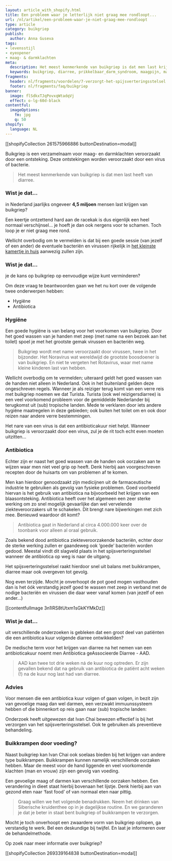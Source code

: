 ```yaml
---
layout: article_with_shopify.html
title: Een probleem waar je letterlijk niet graag mee rondloopt...
url: /nl/artikel/een-probleem-waar-je-niet-graag-mee-rondloopt
type: article
category: buikgriep
publish:
  author: Anna Guseva
tags:
- levensstijl
- eyeopener
- maag- & darmklachten
meta:
  description: Het meest kenmerkende van buikgriep is dat men last krijgt van diarree. Benieuwd naar de inzichten?
  keywords: buikgriep, diarree, prikkelbaar_darm_syndroom, maagpijn, maagklachten, prikkelbare darm, darmklachten, oorzaken diarree, spijsverteringsstelsel, buikkrampen, anna, de_jong, blaasontsteking, overgeven, kotsen,
fragments:
  header: nl/fragments/voordelen/7-verzorgt-het-spijsverteringsstelsel
  footer: nl/fragments/faq/buikgriep
banner:
  image: flSdkxTJqPovxqWtadqVj
  effect: o-lg-60d-black
contentful:
  imageOptions:
    fm: jpg
    q: 50
shopify:
  language: NL
---
```

[[shopifyCollection 261575966886 buttonDestination=modal]]

Buikgriep is een verzamelnaam voor maag- en darmklachten veroorzaakt door een ontsteking. Deze ontstekingen worden veroorzaakt door een virus of bacterie.

> Het meest kenmerkende van buikgriep is dat men last heeft van diarree.

### Wist je dat…
in Nederland jaarlijks ongeveer **4,5 miljoen** mensen last krijgen van buikgriep?

Een keertje ontzettend hard aan de racekak is dus eigenlijk een heel normaal verschijnsel... je hoeft je dan ook nergens voor te schamen. Toch loop je er niet graag mee rond.

Wellicht overbodig om te vermelden is dat bij een goede sessie (van jezelf of een ander) de eventuele bacteriën en virussen rijkelijk in [het kleinste kamertje in huis](/nl/hidden/diarree) aanwezig zullen zijn. <!--terug_en_lees_verder_diarree-->

### Wist je dat…
je de kans op buikgriep op eenvoudige wijze kunt verminderen?

Om deze vraag te beantwoorden gaan we het nu kort over de volgende twee onderwerpen hebben:
* Hygiëne
* Antibiotica

### Hygiëne
Een goede hygiëne is van belang voor het voorkomen van buikgriep. Door het goed wassen van je handen met zeep (met name na een bezoek aan het toilet) spoel je met het grootste gemak virussen en bacteriën weg.

> Buikgriep wordt met name veroorzaakt door virussen, twee in het bijzonder. Het Noravirus wat wereldwijd de grootste boosdoener is van buikgriep. En niet te vergeten het Rotavirus, waar met name kleine kinderen last van hebben.

Wellicht overbodig om te vermelden; uiteraard geldt het goed wassen van de handen niet alleen in Nederland. Ook in het buitenland gelden deze ongeschreven regels. Wanneer je als reiziger terug komt van een verre reis met buikgriep noemen we dat Turista. Turista (ook wel reizigersdiarree) is een veel voorkomend probleem voor de gemiddelde Nederlander bij terugkomst uit (sub) tropische landen. Mede te verklaren door iets andere hygiëne maatregelen in deze gebieden; ook buiten het toilet om en ook door reizen naar andere verre bestemmingen.

Het nare van een virus is dat een antibioticakuur niet helpt. Wanneer buikgriep is veroorzaakt door een virus, zul je de rit toch echt even moeten uitzitten...

### Antibiotica
Echter zijn er naast het goed wassen van de handen ook oorzaken aan te wijzen waar men niet veel grip op heeft. Denk hierbij aan voorgeschreven recepten door de huisarts om van problemen af te komen.

Men kan hierdoor genoodzaakt zijn medicijnen uit de farmaceutische industrie te gebruiken als gevolg van fysieke problemen. Goed voorbeeld hiervan is het gebruik van antibiotica na bijvoorbeeld het krijgen van een blaasontsteking. Antibiotica heeft over het algemeen een zeer sterke werking om zo snel mogelijk gevaarlijke dan wel vervelende ziekteveroorzakers uit te schakelen. Dit brengt nare bijwerkingen met zich mee. Benieuwd waardoor dit komt?

> Antibiotica gaat in Nederland al circa 4.000.000 keer over de toonbank voor alleen al oraal gebruik.

Zoals bekend dood antibiotica ziekteveroorzakende bacteriën, echter door de sterke werking zullen er gaandeweg ook ‘goede’ bacteriën worden gedood. Meestal vindt dit slagveld plaats in het spijsverteringsstelsel wanneer de antibiotica op weg is naar de uitgang.

Het spijsverteringsstelsel raakt hierdoor snel uit balans met buikkrampen, diarree maar ook overgeven tot gevolg.

Nog even terzijde. Mocht je onverhoopt de pot goed mogen vasthouden dan is het óók verstandig jezelf goed te wassen met zeep in verband met de nodige bacteriën en virussen die daar weer vanaf komen (van jezelf of een ander...)

[[contentfulImage 3n1lRS8tUtxm1sGkKYMkDz]]

### Wist je dat...
uit verschillende onderzoeken is gebleken dat een groot deel van patiënten die een antibiotica kuur volgende diarree ontwikkelden?

De medische term voor het krijgen van diarree na het nemen van een antibioticakuur noemt men Antibiotica geAssocieerde Diarree - AAD.

> AAD kan twee tot drie weken ná de kuur nog optreden. Er zijn gevallen bekend dat na gebruik van antibiotica de patiënt acht weken (!) na de kuur nog last had van diarree.

### Advies

Voor mensen die een antibiotica kuur volgen of gaan volgen, in bezit zijn van gevoelige maag dan wel darmen, een verzwakt immuunssysteem hebben of die binnenkort op reis gaan naar (sub) tropische landen:

Onderzoek heeft uitgewezen dat Ivan Chai bewezen effectief is bij het verzorgen van het spijsverteringsstelsel. Ook te gebruiken als preventieve behandeling.

### Buikkrampen door voeding?

Naast buikgriep kan Ivan Chai ook soelaas bieden bij het krijgen van andere type buikkrampen. Buikkrampen kunnen namelijk verschillende oorzaken hebben. Maar de meest voor de hand liggende en veel voorkomende klachten (man en vrouw) zijn een gevolg van voeding.

Een gevoelige maag of darmen kan verschillende oorzaken hebben. Een verandering in dieet staat hierbij bovenaan het lijstje. Denk hierbij aan van gezond eten naar ‘fast food’ of van normaal eten naar pittig.

> Graag willen we het volgende benadrukken. Neem het drinken van Siberische kruidenthee op in je dagelijkse routine. En we garanderen je dat je beter in staat bent buikgriep of buikkrampen te verzorgen.

Mocht je toch onverhoopt een zwaardere vorm van buikgriep oplopen, ga verstandig te werk. Bel een deskundige bij twijfel. En laat je informeren over de behandelmethode.

Op zoek naar meer informatie over buikgriep?

[[shopifyCollection 269339164838 buttonDestination=modal]]
